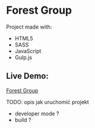 # Forest Group 
Project made with:
- HTML5
- SASS
- JavaScript
- Gulp.js

## Live Demo:
[Forest Group](https://katrine9176.github.io/Forest-Group/)

TODO: opis jak uruchomić projekt
- developer mode ?
- build ?